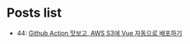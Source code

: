 # Posts list
- 44: [Github Action 맛보고, AWS S3에 Vue 자동으로 배포하기](https://github.com/bin-e/blog-post-code/tree/master/44)
